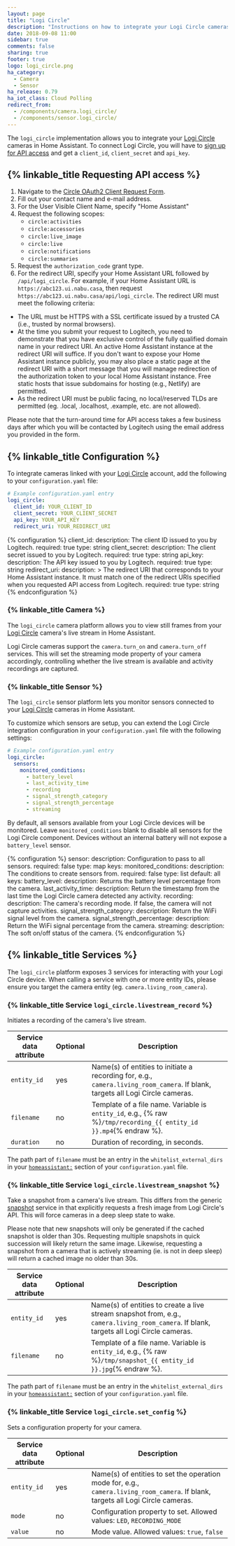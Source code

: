 ```yaml
---
layout: page
title: "Logi Circle"
description: "Instructions on how to integrate your Logi Circle cameras within Home Assistant."
date: 2018-09-08 11:00
sidebar: true
comments: false
sharing: true
footer: true
logo: logi_circle.png
ha_category:
  - Camera
  - Sensor
ha_release: 0.79
ha_iot_class: Cloud Polling
redirect_from:
  - /components/camera.logi_circle/
  - /components/sensor.logi_circle/
---
```


The `logi_circle` implementation allows you to integrate your [Logi Circle](https://circle.logi.com/) cameras in Home Assistant. To connect Logi Circle, you will have to [sign up for API access](#requesting-api-access) and get a `client_id`, `client_secret` and `api_key`.

## {% linkable_title Requesting API access %}

1. Navigate to the [Circle OAuth2 Client Request Form](https://docs.google.com/forms/d/184FUILJ10rVxotyOQR5DAiu6GcCbK31AZszUdzT1ybs).
2. Fill out your contact name and e-mail address.
3. For the User Visible Client Name, specify "Home Assistant"
3. Request the following scopes:
    * `circle:activities`
    * `circle:accessories`
    * `circle:live_image`
    * `circle:live`
    * `circle:notifications`
    * `circle:summaries`
4. Request the `authorization_code` grant type.
5. For the redirect URI, specify your Home Assistant URL followed by `/api/logi_circle`. For example, if your Home Assistant URL is `https://abc123.ui.nabu.casa`, then request `https://abc123.ui.nabu.casa/api/logi_circle`. The redirect URI must meet the following criteria:
 * The URL must be HTTPS with a SSL certificate issued by a trusted CA (i.e., trusted by normal browsers).
 * At the time you submit your request to Logitech, you need to demonstrate that you have exclusive control of the fully qualified domain name in your redirect URI. An active Home Assistant instance at the redirect URI will suffice. If you don't want to expose your Home Assistant instance publicly, you may also place a static page at the redirect URI with a short message that you will manage redirection of the authorization token to your local Home Assistant instance. Free static hosts that issue subdomains for hosting (e.g., Netlify) are permitted.
 * As the redirect URI must be public facing, no local/reserved TLDs are permitted (eg. .local, .localhost, .example, etc. are not allowed).

Please note that the turn-around time for API access takes a few business days after which you will be contacted by Logitech using the email address you provided in the form.

## {% linkable_title Configuration %}

To integrate cameras linked with your [Logi Circle](https://circle.logi.com/) account, add the following to your `configuration.yaml` file:

```yaml
# Example configuration.yaml entry
logi_circle:
  client_id: YOUR_CLIENT_ID
  client_secret: YOUR_CLIENT_SECRET
  api_key: YOUR_API_KEY
  redirect_uri: YOUR_REDIRECT_URI
```

{% configuration %}
client_id:
  description: The client ID issued to you by Logitech.
  required: true
  type: string
client_secret:
  description: The client secret issued to you by Logitech.
  required: true
  type: string
api_key:
  description: The API key issued to you by Logitech.
  required: true
  type: string
redirect_uri:
  description: > 
    The redirect URI that corresponds to your Home Assistant instance.
    It must match one of the redirect URIs specified when you requested API
    access from Logitech.
  required: true
  type: string
{% endconfiguration %}

### {% linkable_title Camera %}

The `logi_circle` camera platform allows you to view still frames from your [Logi Circle](https://circle.logi.com/) camera's live stream in Home Assistant.

Logi Circle cameras support the `camera.turn_on` and `camera.turn_off` services. This will set the streaming mode property of your camera accordingly, controlling whether the live stream is available and activity recordings are captured.

### {% linkable_title Sensor %}

The `logi_circle` sensor platform lets you monitor sensors connected to your [Logi Circle](https://circle.logi.com) cameras in Home Assistant.

To customize which sensors are setup, you can extend the Logi Circle integration configuration in your `configuration.yaml` file with the following settings:

```yaml
# Example configuration.yaml entry
logi_circle:
  sensors:
    monitored_conditions:
      - battery_level
      - last_activity_time
      - recording
      - signal_strength_category
      - signal_strength_percentage
      - streaming
```

By default, all sensors available from your Logi Circle devices will be monitored. Leave `monitored_conditions` blank to disable all sensors for the Logi Circle component. Devices without an internal battery will not expose a `battery_level` sensor.

{% configuration %}
sensor:
  description: Configuration to pass to all sensors.
  required: false
  type: map
  keys:
    monitored_conditions:
      description: The conditions to create sensors from.
      required: false
      type: list
      default: all
      keys:
        battery_level:
          description: Returns the battery level percentage from the camera.
        last_activity_time:
          description: Return the timestamp from the last time the Logi Circle camera detected any activity.
        recording:
          description: The camera's recording mode. If false, the camera will not capture activities.
        signal_strength_category:
          description: Return the WiFi signal level from the camera.
        signal_strength_percentage:
          description: Return the WiFi signal percentage from the camera.
        streaming:
          description: The soft on/off status of the camera.
{% endconfiguration %}

## {% linkable_title Services %}

The `logi_circle` platform exposes 3 services for interacting with your Logi Circle device. When calling a service with one or more entity IDs, please ensure you target the camera entity (eg. `camera.living_room_camera`).

### {% linkable_title Service `logi_circle.livestream_record` %}

Initiates a recording of the camera's live stream.

| Service data attribute | Optional | Description |
| ---------------------- | -------- | ----------- |
| `entity_id`            |      yes | Name(s) of entities to initiate a recording for, e.g., `camera.living_room_camera`. If blank, targets all Logi Circle cameras. |
| `filename `            |      no  | Template of a file name. Variable is `entity_id`, e.g., {% raw %}`/tmp/recording_{{ entity_id }}.mp4`{% endraw %}. |
| `duration`             |      no  | Duration of recording, in seconds.

The path part of `filename` must be an entry in the `whitelist_external_dirs` in your [`homeassistant:`](/docs/configuration/basic/) section of your `configuration.yaml` file.

### {% linkable_title Service `logi_circle.livestream_snapshot` %}

Take a snapshot from a camera's live stream. This differs from the generic [snapshot](/components/camera/#service-snapshot) service in that explicitly requests a fresh image from Logi Circle's API. This will force cameras in a deep sleep state to wake.

Please note that new snapshots will only be generated if the cached snapshot is older than 30s. Requesting multiple snapshots in quick succession will likely return the same image. Likewise, requesting a snapshot from a camera that is actively streaming (ie. is not in deep sleep) will return a cached image no older than 30s.

| Service data attribute | Optional | Description |
| ---------------------- | -------- | ----------- |
| `entity_id`            |      yes | Name(s) of entities to create a live stream snapshot from, e.g., `camera.living_room_camera`. If blank, targets all Logi Circle cameras. |
| `filename`             |      no  | Template of a file name. Variable is `entity_id`, e.g., {% raw %}`/tmp/snapshot_{{ entity_id }}.jpg`{% endraw %}. |

The path part of `filename` must be an entry in the `whitelist_external_dirs` in your [`homeassistant:`](/docs/configuration/basic/) section of your `configuration.yaml` file.

### {% linkable_title Service `logi_circle.set_config` %}

Sets a configuration property for your camera.

| Service data attribute | Optional | Description |
| ---------------------- | -------- | ----------- |
| `entity_id`            |      yes | Name(s) of entities to set the operation mode for, e.g., `camera.living_room_camera`. If blank, targets all Logi Circle cameras. |
| `mode`                 |      no  | Configuration property to set. Allowed values: `LED`, `RECORDING_MODE` |
| `value`                |      no  | Mode value. Allowed values: `true`, `false` |
